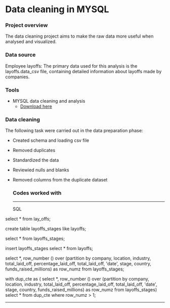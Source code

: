 # Data cleaning in MYSQL

### Project overview

The data cleaning project aims to make the raw data more useful when analysed and visualized. 


### Data source 

Employee layoffs: The primary data used for this analysis is the layoffs.data_csv file, containing detailed information about layoffs made by companies. 

### Tools

- MYSQL data cleaning and analysis
    - [Download here](https://MYSQL.com)


### Data cleaning
The following task were carried out in the data preparation phase:
- Created schema and loading csv file
- Removed duplicates
- Standardized the data
- Reviewied nulls and blanks
- Removed columns from the duplicate dataset

  ### Codes worked with
  ---
    SQL
  
select * from lay_offs;

create table layoffs_stages
like layoffs;

select * from layoffs_stages;

insert layoffs_stages
select * 
from layoffs;

select *,
row_number () over (partition by company, location, industry, total_laid_off, 
percentage_laid_off, total_laid_off, 'date', stage, country, funds_raised_millions) as row_numz
from  layoffs_stages;

with dup_cte as (
select *,
row_number () over (partition by company, location, industry, total_laid_off, 
percentage_laid_off, total_laid_off, 'date', stage, country, funds_raised_millions) as row_numz
from  layoffs_stages)
select * from dup_cte
where row_numz > 1; 

---
